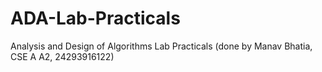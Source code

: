 # ADA-Lab-Practicals
Analysis and Design of Algorithms Lab Practicals (done by Manav Bhatia, CSE A A2, 24293916122)
